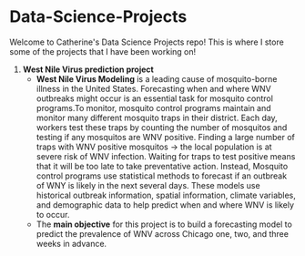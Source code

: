 # Data-Science-Projects

Welcome to Catherine's Data Science Projects repo! This is where I store some of the projects that I have been working on!

1. **West Nile Virus prediction project**
   - **West Nile Virus Modeling** is a leading cause of mosquito-borne illness in the United States. Forecasting when and where WNV outbreaks might occur is an essential task for mosquito control programs.To monitor, mosquito control programs maintain and monitor many different mosquito traps in their district. Each day, workers test these traps by counting the number of mosquitos and testing if any mosquitos are WNV positive. Finding a large number of traps with WNV positive mosquitos -> the local population is at severe risk of WNV infection. Waiting for traps to test positive means that it will be too late to take preventative action. Instead, Mosquito control programs use statistical methods to forecast if an outbreak of WNY is likely in the next several days. These models use historical outbreak information, spatial information, climate variables, and demographic data to help predict when and where WNV is likely to occur. 
   - The **main objective** for this project is to build a forecasting model to predict the prevalence of WNV across Chicago one, two, and three weeks in advance.


